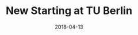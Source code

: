 ---
date: 2018-04-13
title: New Starting at TU Berlin
abstract:

text: |
    The President, Prof. Dr. Thomsen welcomed all newly appointed professors at TU Berlin.

main_page_image: TU_Berlin_Empfang_Professoren_Beguem_Demir_FakIV_Copyright_Christian_Kielmann.jpg

---